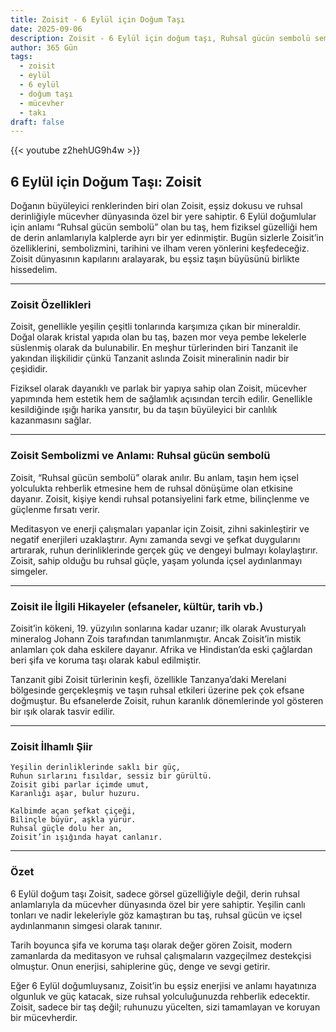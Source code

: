 ```yaml
---
title: Zoisit - 6 Eylül için Doğum Taşı
date: 2025-09-06
description: Zoisit - 6 Eylül için doğum taşı, Ruhsal gücün sembolü sembolü. Bu özel taşın derin anlamını öğrenin.
author: 365 Gün
tags:
  - zoisit
  - eylül
  - 6 eylül
  - doğum taşı
  - mücevher
  - takı
draft: false
---
```


{{< youtube z2hehUG9h4w >}}

## 6 Eylül için Doğum Taşı: Zoisit

Doğanın büyüleyici renklerinden biri olan Zoisit, eşsiz dokusu ve ruhsal derinliğiyle mücevher dünyasında özel bir yere sahiptir. 6 Eylül doğumlular için anlamı “Ruhsal gücün sembolü” olan bu taş, hem fiziksel güzelliği hem de derin anlamlarıyla kalplerde ayrı bir yer edinmiştir. Bugün sizlerle Zoisit’in özelliklerini, sembolizmini, tarihini ve ilham veren yönlerini keşfedeceğiz. Zoisit dünyasının kapılarını aralayarak, bu eşsiz taşın büyüsünü birlikte hissedelim.

---

### Zoisit Özellikleri

Zoisit, genellikle yeşilin çeşitli tonlarında karşımıza çıkan bir mineraldir. Doğal olarak kristal yapıda olan bu taş, bazen mor veya pembe lekelerle süslenmiş olarak da bulunabilir. En meşhur türlerinden biri Tanzanit ile yakından ilişkilidir çünkü Tanzanit aslında Zoisit mineralinin nadir bir çeşididir.

Fiziksel olarak dayanıklı ve parlak bir yapıya sahip olan Zoisit, mücevher yapımında hem estetik hem de sağlamlık açısından tercih edilir. Genellikle kesildiğinde ışığı harika yansıtır, bu da taşın büyüleyici bir canlılık kazanmasını sağlar.

---

### Zoisit Sembolizmi ve Anlamı: Ruhsal gücün sembolü

Zoisit, “Ruhsal gücün sembolü” olarak anılır. Bu anlam, taşın hem içsel yolculukta rehberlik etmesine hem de ruhsal dönüşüme olan etkisine dayanır. Zoisit, kişiye kendi ruhsal potansiyelini fark etme, bilinçlenme ve güçlenme fırsatı verir.

Meditasyon ve enerji çalışmaları yapanlar için Zoisit, zihni sakinleştirir ve negatif enerjileri uzaklaştırır. Aynı zamanda sevgi ve şefkat duygularını artırarak, ruhun derinliklerinde gerçek güç ve dengeyi bulmayı kolaylaştırır. Zoisit, sahip olduğu bu ruhsal güçle, yaşam yolunda içsel aydınlanmayı simgeler.

---

### Zoisit ile İlgili Hikayeler (efsaneler, kültür, tarih vb.)

Zoisit’in kökeni, 19. yüzyılın sonlarına kadar uzanır; ilk olarak Avusturyalı mineralog Johann Zois tarafından tanımlanmıştır. Ancak Zoisit’in mistik anlamları çok daha eskilere dayanır. Afrika ve Hindistan’da eski çağlardan beri şifa ve koruma taşı olarak kabul edilmiştir.

Tanzanit gibi Zoisit türlerinin keşfi, özellikle Tanzanya’daki Merelani bölgesinde gerçekleşmiş ve taşın ruhsal etkileri üzerine pek çok efsane doğmuştur. Bu efsanelerde Zoisit, ruhun karanlık dönemlerinde yol gösteren bir ışık olarak tasvir edilir.

---

### Zoisit İlhamlı Şiir

```
Yeşilin derinliklerinde saklı bir güç,  
Ruhun sırlarını fısıldar, sessiz bir gürültü.  
Zoisit gibi parlar içimde umut,  
Karanlığı aşar, bulur huzuru.

Kalbimde açan şefkat çiçeği,  
Bilinçle büyür, aşkla yürür.  
Ruhsal güçle dolu her an,  
Zoisit’in ışığında hayat canlanır.
```

---

### Özet

6 Eylül doğum taşı Zoisit, sadece görsel güzelliğiyle değil, derin ruhsal anlamlarıyla da mücevher dünyasında özel bir yere sahiptir. Yeşilin canlı tonları ve nadir lekeleriyle göz kamaştıran bu taş, ruhsal gücün ve içsel aydınlanmanın simgesi olarak tanınır.

Tarih boyunca şifa ve koruma taşı olarak değer gören Zoisit, modern zamanlarda da meditasyon ve ruhsal çalışmaların vazgeçilmez destekçisi olmuştur. Onun enerjisi, sahiplerine güç, denge ve sevgi getirir.

Eğer 6 Eylül doğumluysanız, Zoisit’in bu eşsiz enerjisi ve anlamı hayatınıza olgunluk ve güç katacak, size ruhsal yolculuğunuzda rehberlik edecektir. Zoisit, sadece bir taş değil; ruhunuzu yücelten, sizi tamamlayan ve koruyan bir mücevherdir.